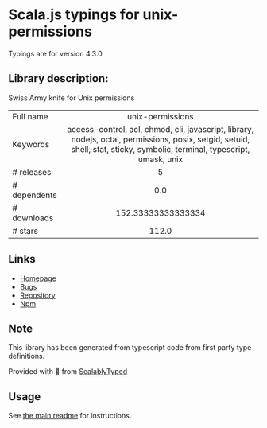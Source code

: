
# Scala.js typings for unix-permissions

Typings are for version 4.3.0

## Library description:
Swiss Army knife for Unix permissions

|                    |                 |
| ------------------ | :-------------: |
| Full name          | unix-permissions |
| Keywords           | access-control, acl, chmod, cli, javascript, library, nodejs, octal, permissions, posix, setgid, setuid, shell, stat, sticky, symbolic, terminal, typescript, umask, unix |
| # releases         | 5 |
| # dependents       | 0.0 |
| # downloads        | 152.33333333333334 |
| # stars            | 112.0 |

## Links
- [Homepage](https://www.github.com/ehmicky/unix-permissions)
- [Bugs](https://github.com/ehmicky/unix-permissions/issues)
- [Repository](https://github.com/ehmicky/unix-permissions)
- [Npm](https://www.npmjs.com/package/unix-permissions)
    


## Note
This library has been generated from typescript code from first party type definitions.

Provided with :purple_heart: from [ScalablyTyped](https://github.com/oyvindberg/ScalablyTyped)

## Usage
See [the main readme](../../readme.md) for instructions.


